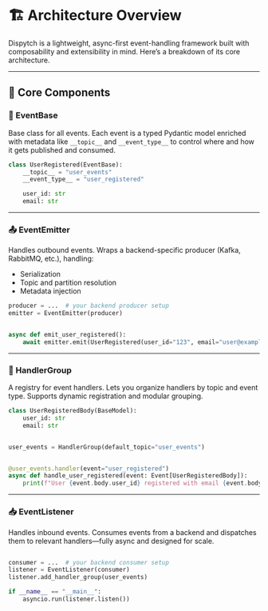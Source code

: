 # 🏗️ Architecture Overview

Dispytch is a lightweight, async-first event-handling framework built with composability and extensibility in mind.
Here’s a breakdown of its core architecture.

---

## 🧩 Core Components

### **🔖 EventBase**

Base class for all events.
Each event is a typed Pydantic model enriched with metadata like `__topic__` and `__event_type__` to control where and
how it gets published and consumed.

```python
class UserRegistered(EventBase):
    __topic__ = "user_events"
    __event_type__ = "user_registered"

    user_id: str
    email: str
```

---

### **📤 EventEmitter**

Handles outbound events.
Wraps a backend-specific producer (Kafka, RabbitMQ, etc.), handling:

* Serialization
* Topic and partition resolution
* Metadata injection

```python
producer = ...  # your backend producer setup
emitter = EventEmitter(producer)


async def emit_user_registered():
    await emitter.emit(UserRegistered(user_id="123", email="user@example.com"))
```

---

### **🧠 HandlerGroup**

A registry for event handlers.
Lets you organize handlers by topic and event type.
Supports dynamic registration and modular grouping.

```python
class UserRegisteredBody(BaseModel):
    user_id: str
    email: str


user_events = HandlerGroup(default_topic="user_events")


@user_events.handler(event="user_registered")
async def handle_user_registered(event: Event[UserRegisteredBody]):
    print(f"User {event.body.user_id} registered with email {event.body.email}")
```

---

### **📥 EventListener**

Handles inbound events.
Consumes events from a backend and dispatches them to relevant handlers—fully async and designed for scale.

```python

consumer = ...  # your backend consumer setup
listener = EventListener(consumer)
listener.add_handler_group(user_events)

if __name__ == "__main__":
    asyncio.run(listener.listen())
```
